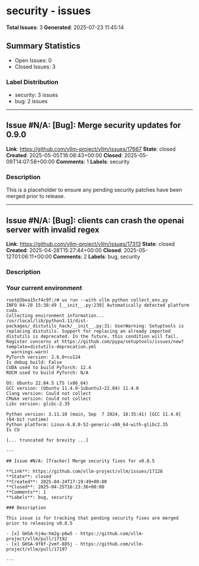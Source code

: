 # security - issues

**Total Issues**: 3
**Generated**: 2025-07-23 11:45:14

## Summary Statistics

- Open Issues: 0
- Closed Issues: 3

### Label Distribution

- security: 3 issues
- bug: 2 issues

---

## Issue #N/A: [Bug]: Merge security updates for 0.9.0

**Link**: https://github.com/vllm-project/vllm/issues/17667
**State**: closed
**Created**: 2025-05-05T16:08:43+00:00
**Closed**: 2025-05-09T14:07:58+00:00
**Comments**: 1
**Labels**: security

### Description

This is a placeholder to ensure any pending security patches have been merged prior to release.

---

## Issue #N/A: [Bug]: clients can crash the openai server with invalid regex

**Link**: https://github.com/vllm-project/vllm/issues/17313
**State**: closed
**Created**: 2025-04-28T15:27:44+00:00
**Closed**: 2025-05-12T01:06:11+00:00
**Comments**: 2
**Labels**: bug, security

### Description

### Your current environment

```
root@3bea15cf4c9f:/# uv run --with vllm python collect_env.py
INFO 04-28 15:38:49 [__init__.py:239] Automatically detected platform cuda.
Collecting environment information...
/usr/local/lib/python3.11/dist-packages/_distutils_hack/__init__.py:31: UserWarning: Setuptools is replacing distutils. Support for replacing an already imported distutils is deprecated. In the future, this condition will fail. Register concerns at https://github.com/pypa/setuptools/issues/new?template=distutils-deprecation.yml
  warnings.warn(
PyTorch version: 2.6.0+cu124
Is debug build: False
CUDA used to build PyTorch: 12.4
ROCM used to build PyTorch: N/A

OS: Ubuntu 22.04.5 LTS (x86_64)
GCC version: (Ubuntu 11.4.0-1ubuntu1~22.04) 11.4.0
Clang version: Could not collect
CMake version: Could not collect
Libc version: glibc-2.35

Python version: 3.11.10 (main, Sep  7 2024, 18:35:41) [GCC 11.4.0] (64-bit runtime)
Python platform: Linux-6.8.0-52-generic-x86_64-with-glibc2.35
Is CU

[... truncated for brevity ...]

---

## Issue #N/A: [Tracker] Merge security fixes for v0.8.5

**Link**: https://github.com/vllm-project/vllm/issues/17128
**State**: closed
**Created**: 2025-04-24T17:19:49+00:00
**Closed**: 2025-04-25T16:23:36+00:00
**Comments**: 1
**Labels**: bug, security

### Description

This issue is for tracking that pending security fixes are merged prior to releasing v0.8.5

- [x] GHSA-hj4w-hm2g-p6w5 - https://github.com/vllm-project/vllm/pull/17192
- [x] GHSA-9f8f-2vmf-885j - https://github.com/vllm-project/vllm/pull/17197

---

